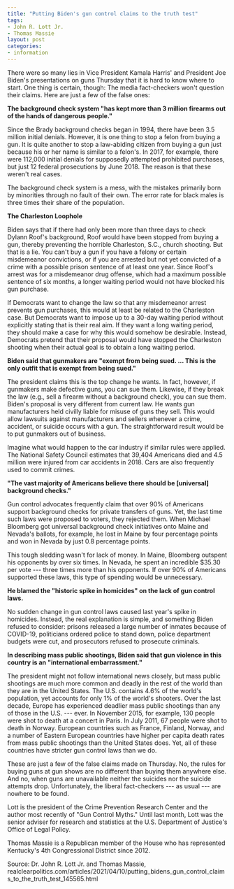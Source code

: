 ```yaml
---
title: "Putting Biden's gun control claims to the truth test"
tags:
- John R. Lott Jr.
- Thomas Massie
layout: post
categories:
- information
---
```


There were so many lies in Vice President Kamala Harris' and President Joe Biden's presentations on guns Thursday that it is hard to know where to start. One thing is certain, though: The media fact-checkers won't question their claims. Here are just a few of the false ones:

**The background check system "has kept more than 3 million firearms out of the hands of dangerous people."**

Since the Brady background checks began in 1994, there have been 3.5 million initial denials. However, it is one thing to stop a felon from buying a gun. It is quite another to stop a law-abiding citizen from buying a gun just because his or her name is similar to a felon's. In 2017, for example, there were 112,000 initial denials for supposedly attempted prohibited purchases, but just 12 federal prosecutions by June 2018. The reason is that these weren't real cases.

The background check system is a mess, with the mistakes primarily born by minorities through no fault of their own. The error rate for black males is three times their share of the population.

**The Charleston Loophole**

Biden says that if there had only been more than three days to check Dylann Roof's background, Roof would have been stopped from buying a gun, thereby preventing the horrible Charleston, S.C., church shooting. But that is a lie. You can't buy a gun if you have a felony or certain misdemeanor convictions, or if you are arrested but not yet convicted of a crime with a possible prison sentence of at least one year. Since Roof's arrest was for a misdemeanor drug offense, which had a maximum possible sentence of six months, a longer waiting period would not have blocked his gun purchase.

If Democrats want to change the law so that any misdemeanor arrest prevents gun purchases, this would at least be related to the Charleston case. But Democrats want to impose up to a 30-day waiting period without explicitly stating that is their real aim. If they want a long waiting period, they should make a case for why this would somehow be desirable. Instead, Democrats pretend that their proposal would have stopped the Charleston shooting when their actual goal is to obtain a long waiting period.

**Biden said that gunmakers are "exempt from being sued. ... This is the only outfit that is exempt from being sued."**

The president claims this is the top change he wants. In fact, however, if gunmakers make defective guns, you can sue them. Likewise, if they break the law (e.g., sell a firearm without a background check), you can sue them. Biden's proposal is very different from current law. He wants gun manufacturers held civilly liable for misuse of guns they sell. This would allow lawsuits against manufacturers and sellers whenever a crime, accident, or suicide occurs with a gun. The straightforward result would be to put gunmakers out of business.

Imagine what would happen to the car industry if similar rules were applied. The National Safety Council estimates that 39,404 Americans died and 4.5 million were injured from car accidents in 2018. Cars are also frequently used to commit crimes.

**"The vast majority of Americans believe there should be [universal] background checks."**

Gun control advocates frequently claim that over 90% of Americans support background checks for private transfers of guns. Yet, the last time such laws were proposed to voters, they rejected them. When Michael Bloomberg got universal background check initiatives onto Maine and Nevada's ballots, for example, he lost in Maine by four percentage points and won in Nevada by just 0.8 percentage points.

This tough sledding wasn't for lack of money. In Maine, Bloomberg outspent his opponents by over six times. In Nevada, he spent an incredible $35.30 per vote --- three times more than his opponents. If over 90% of Americans supported these laws, this type of spending would be unnecessary.

**He blamed the "historic spike in homicides" on the lack of gun control laws.**

No sudden change in gun control laws caused last year's spike in homicides. Instead, the real explanation is simple, and something Biden refused to consider: prisons released a large number of inmates because of COVID-19, politicians ordered police to stand down, police department budgets were cut, and prosecutors refused to prosecute criminals.

**In describing mass public shootings, Biden said that gun violence in this country is an "international embarrassment."**

The president might not follow international news closely, but mass public shootings are much more common and deadly in the rest of the world than they are in the United States. The U.S. contains 4.6% of the world's population, yet accounts for only 1% of the world's shooters. Over the last decade, Europe has experienced deadlier mass public shootings than any of those in the U.S. --- ever. In November 2015, for example, 130 people were shot to death at a concert in Paris. In July 2011, 67 people were shot to death in Norway. European countries such as France, Finland, Norway, and a number of Eastern European countries have higher per capita death rates from mass public shootings than the United States does. Yet, all of these countries have stricter gun control laws than we do.

These are just a few of the false claims made on Thursday. No, the rules for buying guns at gun shows are no different than buying them anywhere else. And no, when guns are unavailable neither the suicides nor the suicide attempts drop. Unfortunately, the liberal fact-checkers --- as usual --- are nowhere to be found.

Lott is the president of the Crime Prevention Research Center and the author most recently of "Gun Control Myths." Until last month, Lott was the senior adviser for research and statistics at the U.S. Department of Justice's Office of Legal Policy.

Thomas Massie is a Republican member of the House who has represented Kentucky's 4th Congressional District since 2012.

Source: Dr. John R. Lott Jr. and Thomas Massie, realclearpolitics.com/articles/2021/04/10/putting_bidens_gun_control_claims_to_the_truth_test_145565.html

